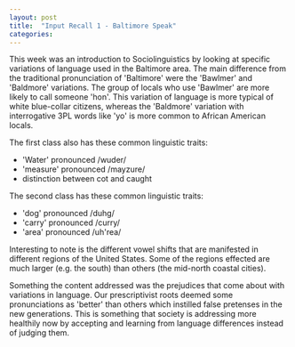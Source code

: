 ```yaml
---
layout: post
title:  "Input Recall 1 - Baltimore Speak"
categories:
---
```

This week was an introduction to Sociolinguistics by looking at specific variations of language used in the Baltimore area. The main difference from the traditional pronunciation of 'Baltimore' were the 'Bawlmer' and 'Baldmore' variations. The group of locals who use 'Bawlmer' are more likely to call someone 'hon'. This variation of language is more typical of white blue-collar citizens, whereas the 'Baldmore' variation with interrogative 3PL words like 'yo' is more common to African American locals.

The first class also has these common linguistic traits:

- 'Water' pronounced /wuder/
- 'measure' pronounced /mayzure/
- distinction between cot and caught

The second class has these common linguistic traits:

- 'dog' pronounced /duhg/
- 'carry' pronounced /curry/
- 'area' pronounced /uh'rea/

Interesting to note is the different vowel shifts that are manifested in different regions of the United States. Some of the regions effected are much larger (e.g. the south) than others (the mid-north coastal cities).

Something the content addressed was the prejudices that come about with variations in language. Our prescriptivist roots deemed some pronunciations as 'better' than others which instilled false pretenses in the new generations. This is something that society is addressing more healthily now by accepting and learning from language differences instead of judging them.